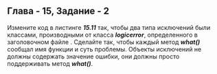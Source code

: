 ## Глава - 15, Задание - 2 

Измените код в листинге ***15.11*** так, чтобы два типа исключений были классами,
производными от класса ***logicerror***, определенного в заголовочном файле
***<stdexcept>***. Сделайте так, чтобы каждый метод ***what()*** сообщал имя функции
и суть проблемы. Объекты исключений не должны содержать значение ошибки,
они должны просто поддерживать метод ***what()***.
